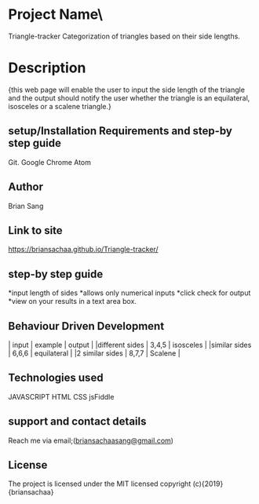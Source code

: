 # Project Name\
Triangle-tracker
Categorization of triangles based on their side lengths.

# Description
{this web page will enable the user to input the side length of the triangle and the output should notify the user whether the triangle is an equilateral, isosceles or a scalene triangle.}

## setup/Installation Requirements and step-by step guide
Git.
Google Chrome
Atom

## Author
Brian Sang

## Link to site
https://briansachaa.github.io/Triangle-tracker/

## step-by step guide
*input length of sides
*allows only numerical inputs
*click check for output
*view on your results in a text area box.

## Behaviour Driven Development
| input           | example    | output      |
|different sides  | 3,4,5      | isosceles   |
|similar sides    | 6,6,6      | equilateral |
|2 similar sides  | 8,7,7      | Scalene     |

## Technologies used
JAVASCRIPT
HTML
CSS
jsFiddle

## support and contact details
Reach me via email;(briansachaasang@gmail.com)

## License
The project is licensed under the MIT licensed
copyright (c){2019} {briansachaa}

